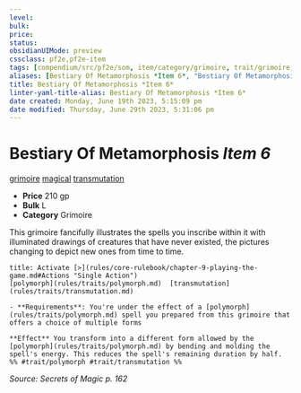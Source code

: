 ```yaml
---
level:
bulk:
price:
status:
obsidianUIMode: preview
cssclass: pf2e,pf2e-item
tags: [compendium/src/pf2e/som, item/category/grimoire, trait/grimoire, trait/magical, trait/transmutation]
aliases: [Bestiary Of Metamorphosis *Item 6*, "Bestiary Of Metamorphosis"]
title: Bestiary Of Metamorphosis *Item 6*
linter-yaml-title-alias: Bestiary Of Metamorphosis *Item 6*
date created: Monday, June 19th 2023, 5:15:09 pm
date modified: Thursday, June 29th 2023, 5:31:06 pm
---
```


# Bestiary Of Metamorphosis *Item 6*

[grimoire](rules/traits/grimoire-som.md) [magical](rules/traits/magical.md) [transmutation](rules/traits/transmutation.md)  

- **Price** 210 gp
- **Bulk** L
- **Category** Grimoire

This grimoire fancifully illustrates the spells you inscribe within it with illuminated drawings of creatures that have never existed, the pictures changing to depict new ones from time to time.

```ad-embed-ability
title: Activate [>](rules/core-rulebook/chapter-9-playing-the-game.md#Actions "Single Action")
[polymorph](rules/traits/polymorph.md)  [transmutation](rules/traits/transmutation.md)  

- **Requirements**: You're under the effect of a [polymorph](rules/traits/polymorph.md) spell you prepared from this grimoire that offers a choice of multiple forms

**Effect** You transform into a different form allowed by the [polymorph](rules/traits/polymorph.md) by bending and molding the spell's energy. This reduces the spell's remaining duration by half.  
%% #trait/polymorph #trait/transmutation %%
```

*Source: Secrets of Magic p. 162*
